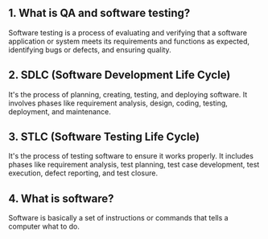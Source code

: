 ## 1. What is QA and software testing?
Software testing is a process of evaluating and verifying that a software application or system meets its requirements and functions as expected, identifying bugs or defects, and ensuring quality. 

## 2. SDLC (Software Development Life Cycle)
It's the process of planning, creating, testing, and deploying software. It involves phases like requirement analysis, design, coding, testing, deployment, and maintenance.

## 3. STLC (Software Testing Life Cycle)
It's the process of testing software to ensure it works properly. It includes phases like requirement analysis, test planning, test case development, test execution, defect reporting, and test closure.

## 4. What is software?
Software is basically a set of instructions or commands that tells a computer what to do.
